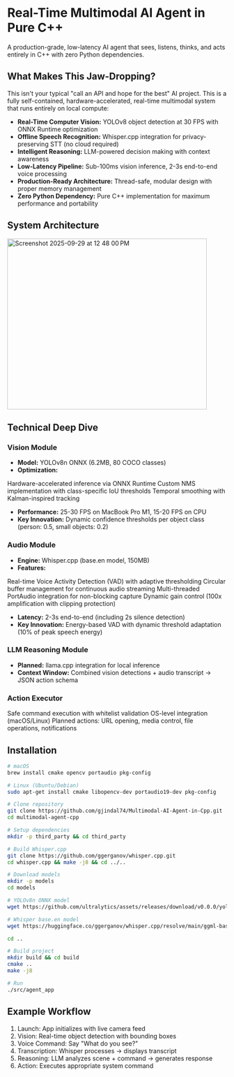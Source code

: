 # Real-Time Multimodal AI Agent in Pure C++

A production-grade, low-latency AI agent that sees, listens, thinks, and acts entirely in C++ with zero Python dependencies.

## What Makes This Jaw-Dropping?
This isn't your typical "call an API and hope for the best" AI project. This is a fully self-contained, hardware-accelerated, real-time multimodal system that runs entirely on local compute:

- **Real-Time Computer Vision:** YOLOv8 object detection at 30 FPS with ONNX Runtime optimization
- **Offline Speech Recognition:** Whisper.cpp integration for privacy-preserving STT (no cloud required)
- **Intelligent Reasoning:** LLM-powered decision making with context awareness
- **Low-Latency Pipeline:** Sub-100ms vision inference, 2-3s end-to-end voice processing
- **Production-Ready Architecture:** Thread-safe, modular design with proper memory management
- **Zero Python Dependency:** Pure C++ implementation for maximum performance and portability

## System Architecture
<img width="458" height="391" alt="Screenshot 2025-09-29 at 12 48 00 PM" src="https://github.com/user-attachments/assets/d0dedcbc-a8f8-4380-b0bf-9f24b7ecf13f" />

## Technical Deep Dive
 ### Vision Module

- **Model:** YOLOv8n ONNX (6.2MB, 80 COCO classes)
- **Optimization:**

Hardware-accelerated inference via ONNX Runtime
Custom NMS implementation with class-specific IoU thresholds
Temporal smoothing with Kalman-inspired tracking


- **Performance:** 25-30 FPS on MacBook Pro M1, 15-20 FPS on CPU
- **Key Innovation:** Dynamic confidence thresholds per object class (person: 0.5, small objects: 0.2)

 ### Audio Module

- **Engine:** Whisper.cpp (base.en model, 150MB)
- **Features:**

Real-time Voice Activity Detection (VAD) with adaptive thresholding
Circular buffer management for continuous audio streaming
Multi-threaded PortAudio integration for non-blocking capture
Dynamic gain control (100x amplification with clipping protection)


- **Latency:** 2-3s end-to-end (including 2s silence detection)
- **Key Innovation:** Energy-based VAD with dynamic threshold adaptation (10% of peak speech energy)

### LLM Reasoning Module

- **Planned:** llama.cpp integration for local inference
- **Context Window:** Combined vision detections + audio transcript → JSON action schema

### Action Executor

Safe command execution with whitelist validation
OS-level integration (macOS/Linux)
Planned actions: URL opening, media control, file operations, notifications

## Installation

```bash
# macOS
brew install cmake opencv portaudio pkg-config

# Linux (Ubuntu/Debian)
sudo apt-get install cmake libopencv-dev portaudio19-dev pkg-config

# Clone repository
git clone https://github.com/gjindal74/Multimodal-AI-Agent-in-Cpp.git
cd multimodal-agent-cpp

# Setup dependencies
mkdir -p third_party && cd third_party

# Build Whisper.cpp
git clone https://github.com/ggerganov/whisper.cpp.git
cd whisper.cpp && make -j8 && cd ../..

# Download models
mkdir -p models
cd models

# YOLOv8n ONNX model
wget https://github.com/ultralytics/assets/releases/download/v0.0.0/yolov8n.onnx

# Whisper base.en model
wget https://huggingface.co/ggerganov/whisper.cpp/resolve/main/ggml-base.en.bin

cd ..

# Build project
mkdir build && cd build
cmake ..
make -j8

# Run
./src/agent_app
```

## Example Workflow

1. Launch: App initializes with live camera feed
2. Vision: Real-time object detection with bounding boxes
3. Voice Command: Say "What do you see?"
4. Transcription: Whisper processes → displays transcript
5. Reasoning: LLM analyzes scene + command → generates response
6. Action: Executes appropriate system command
